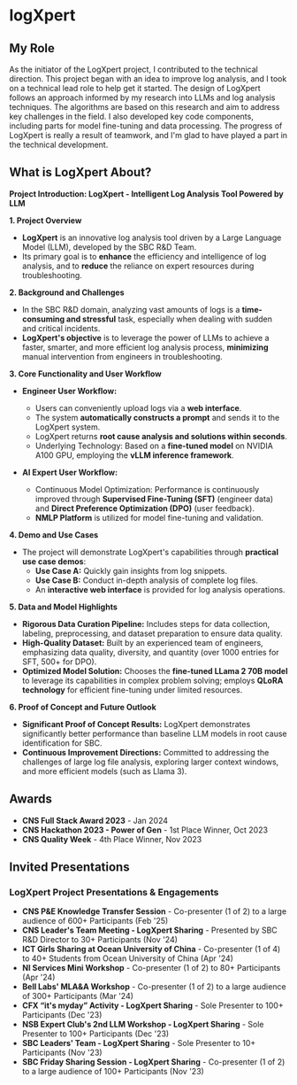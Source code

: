 # logXpert

## My Role
As the initiator of the LogXpert project, I contributed to the technical direction.  This project began with an idea to improve log analysis, and I took on a technical lead role to help get it started.  The design of LogXpert follows an approach informed by my research into LLMs and log analysis techniques.  The algorithms are based on this research and aim to address key challenges in the field.  I also developed key code components, including parts for model fine-tuning and data processing.  The progress of LogXpert is really a result of teamwork, and I'm glad to have played a part in the technical development.
## What is LogXpert About?
**Project Introduction: LogXpert - Intelligent Log Analysis Tool Powered by LLM**

**1. Project Overview**

*   **LogXpert** is an innovative log analysis tool driven by a Large Language Model (LLM), developed by the SBC R&D Team. 
*   Its primary goal is to **enhance** the efficiency and intelligence of log analysis, and to **reduce** the reliance on expert resources during troubleshooting.

**2. Background and Challenges**

*   In the SBC R&D domain, analyzing vast amounts of logs is a **time-consuming and stressful** task, especially when dealing with sudden and critical incidents.
*   **LogXpert's objective** is to leverage the power of LLMs to achieve a faster, smarter, and more efficient log analysis process, **minimizing** manual intervention from engineers in troubleshooting.

**3. Core Functionality and User Workflow**

*   **Engineer User Workflow:**
    *   Users can conveniently upload logs via a **web interface**.
    *   The system **automatically constructs a prompt** and sends it to the LogXpert system.
    *   LogXpert returns **root cause analysis and solutions within seconds**.
    *   Underlying Technology: Based on a **fine-tuned model** on NVIDIA A100 GPU, employing the **vLLM inference framework**.

*   **AI Expert User Workflow:**
    *   Continuous Model Optimization: Performance is continuously improved through **Supervised Fine-Tuning (SFT)** (engineer data) and **Direct Preference Optimization (DPO)** (user feedback).
    *   **NMLP Platform** is utilized for model fine-tuning and validation.

**4. Demo and Use Cases**

*   The project will demonstrate LogXpert's capabilities through **practical use case demos**:
    *   **Use Case A:** Quickly gain insights from log snippets.
    *   **Use Case B:** Conduct in-depth analysis of complete log files.
    *   An **interactive web interface** is provided for log analysis operations.

**5. Data and Model Highlights**

*   **Rigorous Data Curation Pipeline:** Includes steps for data collection, labeling, preprocessing, and dataset preparation to ensure data quality.
*   **High-Quality Dataset:** Built by an experienced team of engineers, emphasizing data quality, diversity, and quantity (over 1000 entries for SFT, 500+ for DPO).
*   **Optimized Model Solution:**  Chooses the **fine-tuned LLama 2 70B model** to leverage its capabilities in complex problem solving; employs **QLoRA technology** for efficient fine-tuning under limited resources.

**6. Proof of Concept and Future Outlook**

*   **Significant Proof of Concept Results:** LogXpert demonstrates significantly better performance than baseline LLM models in root cause identification for SBC.
*   **Continuous Improvement Directions:** Committed to addressing the challenges of large log file analysis, exploring larger context windows, and more efficient models (such as Llama 3).

## Awards
* **CNS Full Stack Award 2023** - Jan 2024
* **CNS Hackathon 2023 - Power of Gen** - 1st Place Winner, Oct 2023
* **CNS Quality Week** - 4th Place Winner, Nov 2023

## Invited Presentations
### LogXpert Project Presentations & Engagements

* **CNS P&E Knowledge Transfer Session** -  Co-presenter (1 of 2) to a large audience of 600+ Participants (Feb '25)
* **CNS Leader's Team Meeting - LogXpert Sharing** - Presented by SBC R&D Director to 30+ Participants (Nov '24)
* **ICT Girls Sharing at Ocean University of China** - Co-presenter (1 of 4) to 40+ Students from Ocean University of China (Apr '24)
* **NI Services Mini Workshop** - Co-presenter (1 of 2) to 80+ Participants (Apr '24)
* **Bell Labs' MLA&A Workshop** - Co-presenter (1 of 2) to a large audience of 300+ Participants (Mar '24)
* **CFX “it's myday” Activity - LogXpert Sharing** - Sole Presenter to 100+ Participants (Dec '23)
* **NSB Expert Club's 2nd LLM Workshop - LogXpert Sharing** - Sole Presenter to 100+ Participants (Dec '23)
* **SBC Leaders' Team - LogXpert Sharing** - Sole Presenter to 10+ Participants (Nov '23)
* **SBC Friday Sharing Session - LogXpert Sharing** - Co-presenter (1 of 2) to a large audience of 100+ Participants (Nov '23)
